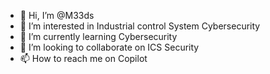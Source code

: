 - 👋 Hi, I’m @M33ds
- 👀 I’m interested in Industrial control System Cybersecurity
- 🌱 I’m currently learning Cybersecurity
- 💞️ I’m looking to collaborate on ICS Security
- 📫 How to reach me on Copilot

<!---
M33ds/M33ds is a ✨ special ✨ repository because its `README.md` (this file) appears on your GitHub profile.
You can click the Preview link to take a look at your changes.
--->
